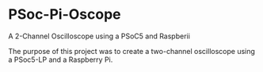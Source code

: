 # PSoc-Pi-Oscope
A 2-Channel Oscilloscope using a PSoC5 and Raspberii

The purpose of this project was to create a two-channel oscilloscope using a PSoc5-LP and a Raspberry Pi.
